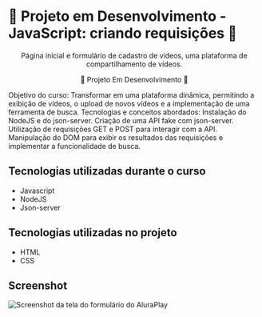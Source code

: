 
<p><h1>🚧 Projeto em Desenvolvimento - JavaScript: criando requisições 🚧</h1></p>

<p align="center"> Página inicial e formulário de cadastro de vídeos, uma plataforma de compartilhamento de vídeos.</p>
<p align="center"> 🚧 Projeto Em Desenvolvimento 🚧</p>

<p>Objetivo do curso: Transformar em uma plataforma dinâmica, permitindo a exibição de vídeos, o upload de novos vídeos e a implementação de uma ferramenta de busca.
Tecnologias e conceitos abordados:
Instalação do NodeJS e do json-server.
Criação de uma API fake com json-server.
Utilização de requisições GET e POST para interagir com a API.
Manipulação do DOM para exibir os resultados das requisições e implementar a funcionalidade de busca.</p>

## Tecnologias utilizadas durante o curso
* Javascript
* NodeJS
* Json-server

## Tecnologias utilizadas no projeto
* HTML
* CSS

## Screenshot
![Screenshot da tela do formulário do AluraPlay](https://imgur.com/ShNADf2.png)
